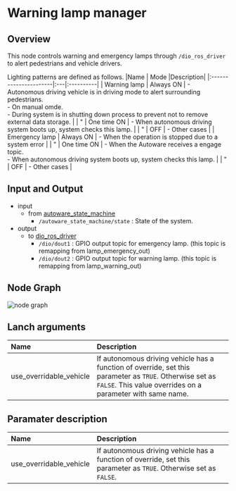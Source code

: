 # Warning lamp manager

## Overview
This node controls warning and emergency lamps through `/dio_ros_driver` to alert pedestrians and vehicle drivers.

Lighting patterns are defined as follows.
|Name                   | Mode |Description|
|:----------------------|:---|:----------|
| Warning lamp | Always ON | - Autonomous driving vehicle is in driving mode to alert surrounding pedestrians. <br> - On manual omde. <br> - During system is in shutting down process to prevent not to remove external data storage. |
| " | One time ON | - When autonomous driving system boots up, system checks this lamp. |
| " | OFF | - Other cases |
| Emergency lamp | Always ON | - When the operation is stopped due to a system error |
| " | One time ON | - When the Autoware receives a engage topic. <br> - When autonomous driving system boots up, system checks this lamp. |
| " | OFF | - Other cases |

## Input and Output
- input
  - from [autoware_state_machine](https://github.com/eve-autonomy/autoware_state_machine/)
    - `/autoware_state_machine/state` : State of the system.
- output
  - to [dio_ros_driver](https://github.com/tier4/dio_ros_driver/)
    - `/dio/dout1` : GPIO output topic for emergency lamp. (this topic is remapping from lamp_emergency_out)
    - `/dio/dout2` : GPIO output topic for warning lamp. (this topic is remapping from lamp_warning_out)
## Node Graph
![node graph](http://www.plantuml.com/plantuml/proxy?src=https://raw.githubusercontent.com/eve-autonomy/warning_lamp_manager/main/docs/node_graph.pu)

## Lanch arguments
|Name                   |Description|
|:----------------------|:----------|
|use_overridable_vehicle|If autonomous driving vehicle has a function of override, set this parameter as `TRUE`. Otherwise set as `FALSE`. This value overrides on a parameter with same name.|

## Paramater description
|Name                   |Description|
|:----------------------|:----------|
|use_overridable_vehicle|If autonomous driving vehicle has a function of override, set this parameter as `TRUE`. Otherwise set as `FALSE`.|
